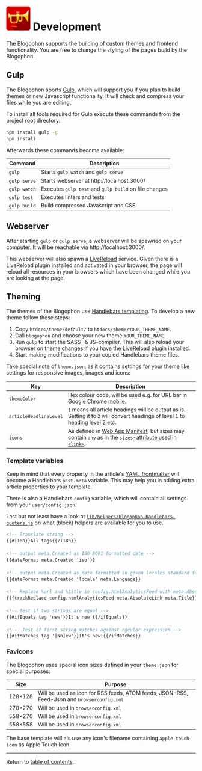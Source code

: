 ![Blogophon -](blogophon.png) Development
===========

The Blogophon supports the building of custom themes and frontend functionality. You are free to change the styling of the pages build by the Blogophon.

Gulp
----

The Blogophon sports [Gulp](http://gulpjs.com/), which will support you if you plan to build themes or new Javascript functionality. It will check and compress your files while you are editing.

To install all tools required for Gulp execute these commands from the project root directory:

```bash
npm install gulp -g
npm install
```

Afterwards these commands become available:


| Command      | Description                                           |
| ------------ | ----------------------------------------------------- |
| `gulp`       | Starts `gulp watch` and `gulp serve`                  |
| `gulp serve` | Starts webserver at http://localhost:3000/            |
| `gulp watch` | Executes `gulp test` and `gulp build` on file changes |
| `gulp test`  | Executes linters and tests                            |
| `gulp build` | Build compressed Javascript and CSS                   |

Webserver
---------

After starting `gulp` or `gulp serve`, a webserver will be spawned on your computer. It will be reachable via http://localhost:3000/.

This webserver will also spawn a [LiveReload](http://livereload.com/) service. Given there is a LiveReload plugin installed and activated in your browser, the page will reload all resources in your browsers which have been changed while you are looking at the page.

Theming
-------

The themes of the Blogophon use [Handlebars templating](https://handlebarsjs.com/). To develop a new theme follow these steps:

1. Copy `htdocs/theme/default/` to `htdocs/theme/YOUR_THEME_NAME`.
1. Call `blogophon` and choose your new theme `YOUR_THEME_NAME`.
1. Run `gulp` to start the SASS- & JS-compiler. This will also reload your browser on theme changes if you have the [LiveReload plugin](http://livereload.com/extensions/) installed.
1. Start making modifications to your copied Handlebars theme files.

Take special note of `theme.json`, as it contains settings for your theme like settings for responsive images, images and icons:

| Key                    | Description   |
| ---------------------- | ------------- |
| `themeColor`           | Hex colour code, will be used e.g. for URL bar in Google Chrome mobile. |
| `articleHeadlineLevel` | `1` means all article headings will be output as is. Setting it to `2` will convert headings of level 1 to heading level 2 etc. |
| `icons`                | As defined in [Web App Manifest](https://developer.mozilla.org/en-US/docs/Web/Manifest), but sizes may contain `any` as in the [`sizes`-attribute used in `<link>`](https://developer.mozilla.org/en-US/docs/Web/HTML/Element/link). |

### Template variables

Keep in mind that every property in the article's [YAML frontmatter](markdown.md) will become a Handlebars `post.meta` variable. This may help you in adding extra article properties to your template.

There is also a Handlebars `config` variable, which will contain all settings from your `user/config.json`.

Last but not least have a look at [`lib/helpers/blogophon-handlebars-quoters.js`](../lib/helpers/blogophon-handlebars-quoters.js) on what (block) helpers are available for you to use.

```html
<!-- Translate string -->
{{#i18n}}All tags{{/i18n}}

<!-- output meta.Created as ISO 8601 formatted date -->
{{dateFormat meta.Created 'iso'}}

<!-- output meta.Created as date formatted in given locales standard format -->
{{dateFormat meta.Created 'locale' meta.Language}}

<!-- Replace %url and %title in config.htmlAnalyticsFeed with meta.AbsoluteLink & meta.Title -->
{{{trackReplace config.htmlAnalyticsFeed meta.AbsoluteLink meta.Title}}}

<!-- Test if two strings are equal -->
{{#ifEquals tag 'new'}}It's new!{{/ifEquals}}

<!--  Test if first string matches against rgeular expression -->
{{#ifMatches tag '[Nn]ew'}}It's new!{{/ifMatches}}

```

### Favicons

The Blogophon uses special icon sizes defined in your `theme.json` for special purposes:

| Size    | Purpose |
| ------- | ------- |
| 128×128 | Will be used as icon for RSS feeds, ATOM feeds, JSON-RSS, Feed-Json and `browserconfig.xml` |
| 270×270 | Will be used in `browserconfig.xml` |
| 558×270 | Will be used in `browserconfig.xml` |
| 558×558 | Will be used in `browserconfig.xml` |

The base template will als use any icon's filename containing `apple-touch-icon` as Apple Touch Icon.

---

Return to [table of contents](README.md).
